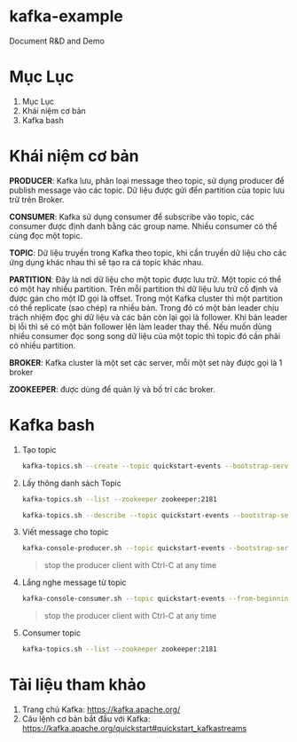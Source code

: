 # kafka-example
Document R&amp;D and Demo

# Mục Lục

1. Mục Lục
1. Khái niệm cơ bản
1. Kafka bash

# Khái niệm cơ bản

**PRODUCER**: Kafka lưu, phân loại message theo topic, sử dụng producer để publish message vào các topic. Dữ liệu được gửi đển partition của topic lưu trữ trên Broker.

**CONSUMER**: Kafka sử dụng consumer để subscribe vào topic, các consumer được định danh bằng các group name. Nhiều consumer có thể cùng đọc một topic.

**TOPIC**: Dữ liệu truyền trong Kafka theo topic, khi cần truyền dữ liệu cho các ứng dụng khác nhau thì sẽ tạo ra cá topic khác nhau.

**PARTITION**: Đây là nơi dữ liệu cho một topic được lưu trữ. Một topic có thể có một hay nhiều partition. Trên mỗi partition thì dữ liệu lưu trữ cố định và được gán cho một ID gọi là offset. Trong một Kafka cluster thì một partition có thể replicate (sao chép) ra nhiều bản. Trong đó có một bản leader chịu trách nhiệm đọc ghi dữ liệu và các bản còn lại gọi là follower. Khi bản leader bị lỗi thì sẽ có một bản follower lên làm leader thay thế. Nếu muốn dùng nhiều consumer đọc song song dữ liệu của một topic thì topic đó cần phải có nhiều partition.

**BROKER**: Kafka cluster là một set các server, mỗi một set này được gọi là 1 broker

**ZOOKEEPER**: được dùng để quản lý và bố trí các broker.

# Kafka bash

1. Tạo topic
    ```sh
    kafka-topics.sh --create --topic quickstart-events --bootstrap-server localhost:9092
    ```
    
1. Lấy thông danh sách Topic

    ```sh
    kafka-topics.sh --list --zookeeper zookeeper:2181
    ```
    
    ```sh
    kafka-topics.sh --describe --topic quickstart-events --bootstrap-server localhost:9092
    ```
1. Viết message cho topic

    ```sh
    kafka-console-producer.sh --topic quickstart-events --bootstrap-server localhost:9092
    ```
    > stop the producer client with Ctrl-C at any time
  
1. Lắng nghe message từ topic

    ```sh
    kafka-console-consumer.sh --topic quickstart-events --from-beginning --bootstrap-server localhost:9092
    ```
    > stop the producer client with Ctrl-C at any time
    > 

1. Consumer topic

    ```sh
    kafka-topics.sh --list --zookeeper zookeeper:2181
    ```
    
# Tài liệu tham khảo

1. Trang chủ Kafka: https://kafka.apache.org/
1. Câu lệnh cơ bản bắt đầu với Kafka: https://kafka.apache.org/quickstart#quickstart_kafkastreams
